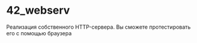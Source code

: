 # 42_webserv
Реализация собственного HTTP-сервера. Вы сможете протестировать его с помощью браузера
